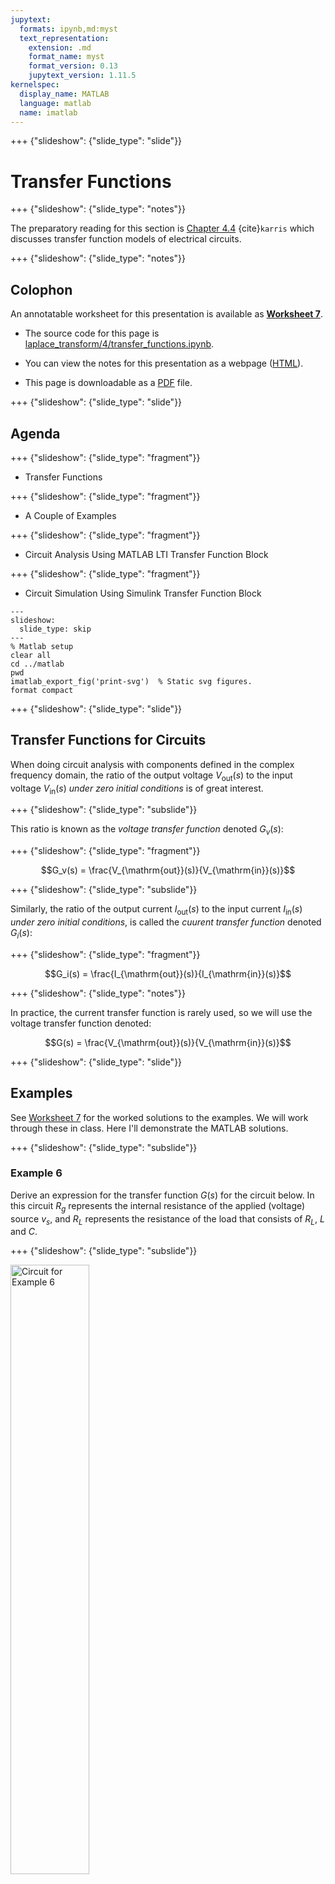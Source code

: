 ```yaml
---
jupytext:
  formats: ipynb,md:myst
  text_representation:
    extension: .md
    format_name: myst
    format_version: 0.13
    jupytext_version: 1.11.5
kernelspec:
  display_name: MATLAB
  language: matlab
  name: imatlab
---
```


+++ {"slideshow": {"slide_type": "slide"}}

# Transfer Functions

+++ {"slideshow": {"slide_type": "notes"}}

The preparatory reading for this section is [Chapter 4.4](https://ebookcentral.proquest.com/lib/swansea-ebooks/reader.action?docID=3384197&ppg=75#ppg=113) {cite}`karris` which discusses transfer function models of electrical circuits.

+++ {"slideshow": {"slide_type": "notes"}}

## Colophon


An annotatable worksheet for this presentation is available as [**Worksheet 7**](https://cpjobling.github.io/eg-247-textbook/laplace_transform/4/worksheet7.html).

* The source code for this page is [laplace_transform/4/transfer_functions.ipynb](https://github.com/cpjobling/eg-247-textbook/blob/master/laplace_transform/4/transfer_functions.ipynb).

* You can view the notes for this presentation as a webpage ([HTML](https://cpjobling.github.io/eg-247-textbook/laplace_transform/4/transfer_functions.html)). 

* This page is downloadable as a [PDF](https://cpjobling.github.io/eg-247-textbook/laplace_transform/4/transfer_functions.pdf) file.

+++ {"slideshow": {"slide_type": "slide"}}

## Agenda

+++ {"slideshow": {"slide_type": "fragment"}}

* Transfer Functions

+++ {"slideshow": {"slide_type": "fragment"}}

* A Couple of Examples

+++ {"slideshow": {"slide_type": "fragment"}}

* Circuit Analysis Using MATLAB LTI Transfer Function Block

+++ {"slideshow": {"slide_type": "fragment"}}

* Circuit Simulation Using Simulink Transfer Function Block

```{code-cell} matlab
---
slideshow:
  slide_type: skip
---
% Matlab setup
clear all
cd ../matlab 
pwd
imatlab_export_fig('print-svg')  % Static svg figures.
format compact
```

+++ {"slideshow": {"slide_type": "slide"}}

## Transfer Functions for Circuits

When doing circuit analysis with components defined in the complex frequency domain, the ratio of the output voltage $V_{\mathrm{out}}(s)$ to the input voltage $V_{\mathrm{in}}(s)$ *under zero initial conditions* is of great interest.

+++ {"slideshow": {"slide_type": "subslide"}}

This ratio is known as the *voltage transfer function* denoted $G_v(s)$:

+++ {"slideshow": {"slide_type": "fragment"}}

$$G_v(s) = \frac{V_{\mathrm{out}}(s)}{V_{\mathrm{in}}(s)}$$

+++ {"slideshow": {"slide_type": "subslide"}}

Similarly, the ratio of the output current $I_{\mathrm{out}}(s)$ to the input current $I_{\mathrm{in}}(s)$ *under zero initial conditions*, is called the *cuurent transfer function* denoted $G_i(s)$:

+++ {"slideshow": {"slide_type": "fragment"}}

$$G_i(s) = \frac{I_{\mathrm{out}}(s)}{I_{\mathrm{in}}(s)}$$

+++ {"slideshow": {"slide_type": "notes"}}

In practice, the current transfer function is rarely used, so we will use the voltage transfer function denoted:

$$G(s) = \frac{V_{\mathrm{out}}(s)}{V_{\mathrm{in}}(s)}$$

+++ {"slideshow": {"slide_type": "slide"}}

## Examples

See [Worksheet 7](worksheet7) for the worked solutions to the examples. We will work through these in class. Here I'll demonstrate the MATLAB solutions.

+++ {"slideshow": {"slide_type": "subslide"}}

### Example 6

Derive an expression for the transfer function $G(s)$ for the circuit below. In this circuit $R_g$ represents the internal resistance of the applied (voltage) source $v_s$, and $R_L$ represents the resistance of the load that consists of $R_L$, $L$ and $C$.

+++ {"slideshow": {"slide_type": "subslide"}}

<img title="Circuit for Example 6" src="pictures/example6.png" width="50%" />

+++ {"slideshow": {"slide_type": "subslide"}}

### Sketch of Solution

+++ {"slideshow": {"slide_type": "fragment"}}

* Replace $v_s(t)$, $R_g$, $R_L$, $L$ and $C$ by their transformed (*complex frequency*) equivalents: $V_s(s)$, $R_g$, $R_L$, $sL$ and $1/(sC)$

+++ {"slideshow": {"slide_type": "fragment"}}

* Use the *Voltage Divider Rule* to determine $V_\mathrm{out}(s)$ as a function of $V_s(s)$

+++ {"slideshow": {"slide_type": "subslide"}}

* Form $G(s)$ by writing down the ratio $V_\mathrm{out}(s)/V_s(s)$

+++ {"slideshow": {"slide_type": "notes"}}

### Worked solution.

Pencast: [ex6.pdf](https://cpjobling.github.io/eg-247-textbook/laplace_transform/worked_examples/ex6.pdf) - open in Adobe Acrobat Reader.

+++ {"slideshow": {"slide_type": "subslide"}}

### Answer

$$G(s) = \frac{V_\mathrm{out}(s)}{V_s(s)} = \frac{R_L + sL + 1/sC}{R_g + R_L + sL + 1/sC}.$$

+++ {"slideshow": {"slide_type": "subslide"}}

### Example 7

Compute the transfer function for the op-amp circuit shown below in terms of the circuit constants $R_1$, $R_2$, $R_3$, $C_1$ and $C_2$.

+++ {"slideshow": {"slide_type": "subslide"}}

<img alt="Circuit for Example 7" src="pictures/example7.png" width="50%" />

+++ {"slideshow": {"slide_type": "subslide"}}

Then replace the complex variable $s$ with $j\omega$, and the circuit constants with their numerical values and plot the magnitude

$$\left|G(j\omega)\right| = \frac{\left|V_{\mathrm{out}}(j\omega)\right|}{\left|V_{\mathrm{in}}(j\omega)\right|}$$

versus radian frequency $\omega$ rad/s.

+++ {"slideshow": {"slide_type": "subslide"}}

### Sketch of Solution

+++ {"slideshow": {"slide_type": "fragment"}}

* Replace the components and voltages in the circuit diagram with their complex frequency equivalents

+++ {"slideshow": {"slide_type": "fragment"}}

* Use nodal analysis to determine the voltages at the nodes either side of the 50K resistor $R_3$

+++ {"slideshow": {"slide_type": "subslide"}}

* Note that the voltage at the input to the op-amp is a virtual ground

+++ {"slideshow": {"slide_type": "fragment"}}

* Solve for $V_{\mathrm{out}}(s)$ as a function of $V_{\mathrm{in}}(s)$

+++ {"slideshow": {"slide_type": "fragment"}}

* Form the reciprocal $G(s) = V_{\mathrm{out}}(s)/V_{\mathrm{in}}(s)$

+++ {"slideshow": {"slide_type": "subslide"}}

* Use MATLAB to calculate the component values, then replace $s$ by $j\omega$.

+++ {"slideshow": {"slide_type": "fragment"}}

* Plot

    $$\left|G(j\omega)\right|$$

  on log-linear "paper".

+++ {"slideshow": {"slide_type": "notes"}}

### Worked solution.

Pencast: [ex7.pdf](https://cpjobling.github.io/eg-247-textbook/laplace_transform/worked_examples/ex7.pdf) - open in Adobe Acrobat Reader.

+++ {"slideshow": {"slide_type": "subslide"}}

### Answer

$$G(s) = \frac{V_\mathrm{out}(s)}{V_\mathrm{in}(s)} = \frac{-1}{R_1\left(\left(1/R_1 + 1/R_2 + 1/R_3 + sC_1\right)\left(sC_2R_3\right)+1/R_2\right)}.$$

+++ {"slideshow": {"slide_type": "subslide"}}

### The Matlab Bit

See attached script: [solution7.m](https://cpjobling.github.io/eg-247-textbook/laplace_transform/matlab/solution7.m).

+++ {"slideshow": {"slide_type": "subslide"}}

#### Week 3: Solution 7

```{code-cell} matlab
---
slideshow:
  slide_type: fragment
---
syms s;
```

```{code-cell} matlab
---
slideshow:
  slide_type: subslide
---
R1 = 200*10^3; 
R2 = 40*10^3;
R3 = 50*10^3;

C1 = 25*10^(-9);
C2 = 10*10^(-9);
```

```{code-cell} matlab
---
slideshow:
  slide_type: subslide
---
den = R1*((1/R1+ 1/R2 + 1/R3 + s*C1)*(s*R3*C2) + 1/R2);
simplify(den)
```

+++ {"slideshow": {"slide_type": "subslide"}}

Simplify coefficients of s in denominator

```{code-cell} matlab
---
slideshow:
  slide_type: subslide
---
format long
denG = sym2poly(ans)
```

```{code-cell} matlab
---
slideshow:
  slide_type: subslide
---
numG = -1;
```

+++ {"slideshow": {"slide_type": "subslide"}}

Plot

For convenience, define coefficients $a$ and $b$:

```{code-cell} matlab
---
slideshow:
  slide_type: fragment
---
a = denG(1);
b = denG(2);
```

+++ {"slideshow": {"slide_type": "subslide"}}

$$G(j\omega) = \frac{-1}{a\omega^2 - jb\omega + 5}$$

```{code-cell} matlab
---
slideshow:
  slide_type: fragment
---
w = 1:10:10000;
Gs = -1./(a*w.^2 - j.*b.*w + denG(3));
```

+++ {"slideshow": {"slide_type": "subslide"}}

Plot

```{code-cell} matlab
---
slideshow:
  slide_type: fragment
---
semilogx(w, abs(Gs))
xlabel('Radian frequency w (rad/s')
ylabel('|Vout/Vin|')
title('Magnitude Vout/Vin vs. Radian Frequency')
grid
```

+++ {"slideshow": {"slide_type": "slide"}}

## Using Transfer Functions in MATLAB for System Analysis

Please use the file [tf_matlab.m](https://cpjobling.github.io/eg-247-textbook/laplace_transform/matlab/tf_matlab.m) to explore the Transfer Function features provide by MATLAB. Open the file as a Live Script to see a nicely formatted document.

+++ {"slideshow": {"slide_type": "slide"}}

## Using Transfer Functions in Simulink for System Simulation

+++ {"slideshow": {"slide_type": "fragment"}}

![Using Transfer Functions in Simulink for System Simulation](pictures/sim_tf.png)

+++ {"slideshow": {"slide_type": "fragment"}}

The Simulink transfer function (**`Transfer Fcn`**) block implements a transfer function

+++ {"slideshow": {"slide_type": "subslide"}}

The transfer function block represents a general input output function

$$G(s) = \frac{N(s)}{D(s)}$$

and is not specific nor restricted to circuit analysis.

+++ {"slideshow": {"slide_type": "fragment"}}

It can, however be used in modelling and simulation studies.

+++ {"slideshow": {"slide_type": "slide"}}

### Example

Recast Example 7 as a MATLAB problem using the LTI Transfer Function block. 

For simplicity use parameters $R_1 = R_2 = R_3 = 1\; \Omega$, and $C_1 = C_2 = 1$ F.

Calculate the step response using the LTI functions.

+++ {"slideshow": {"slide_type": "subslide"}}

Verify the result with Simulink.

The Matlab solution: [example8.m](https://cpjobling.github.io/eg-247-textbook/laplace_transform/matlab/example8.m)

+++ {"slideshow": {"slide_type": "subslide"}}

#### MATLAB Solution
From a previous analysis the transfer function is:

$$G(s) = \frac{V_\mathrm{out}}{V_\mathrm{in}} = \frac{-1}{R_1\left[(1/R_1 + 1/R_2 + 1/R_3 + sC_1)(sR_3C_2) + 1/R_2\right]}$$

+++ {"slideshow": {"slide_type": "subslide"}}

so substituting the component values we get:

$$G(s) = \frac{V_{\mathrm{out}}}{V_{\mathrm{in}}} = \frac{-1}{s^2 + 3s + 1}$$

+++ {"slideshow": {"slide_type": "subslide"}}

We can find the step response by letting $v_{\mathrm{in}}(t) = u_0(t)$ so that
$V_{\mathrm{in}}(s)=1/s$ then 

$$V_{\mathrm{out}}(s) = \frac{-1}{s^2 + 3s + 1}.\frac{1}{s}$$

+++ {"slideshow": {"slide_type": "subslide"}}

We can solve this by partial fraction expansion and inverse Laplace transform
as is done in the text book with the help of MATLAB's `residue` function.

Here, however we'll use the LTI block.

+++ {"slideshow": {"slide_type": "subslide"}}

Define the circuit as a transfer function

```{code-cell} matlab
---
slideshow:
  slide_type: fragment
---
G = tf([-1],[1 3 1])
```

+++ {"slideshow": {"slide_type": "subslide"}}

step response is then:

```{code-cell} matlab
---
slideshow:
  slide_type: fragment
---
step(G)
```

+++ {"slideshow": {"slide_type": "notes"}}

Simples!

+++ {"slideshow": {"slide_type": "subslide"}}

#### Simulink model

See [example_8.slx](https://cpjobling.github.io/eg-247-textbook/laplace_transform/matlab/example_8.slx)

```{code-cell} matlab
---
slideshow:
  slide_type: fragment
---
open example_8
```

+++ {"slideshow": {"slide_type": "notes"}}

![Simulink model](pictures/ex8_sim.png)

+++ {"slideshow": {"slide_type": "notes"}}

Result

![Simulation result](pictures/ex8_sim_result.png)

+++ {"slideshow": {"slide_type": "subslide"}}

Let's go a bit further by finding the frequency response:

```{code-cell} matlab
---
slideshow:
  slide_type: subslide
---
bode(G)
```

## Reference 

See [Bibliography](/zbib).
